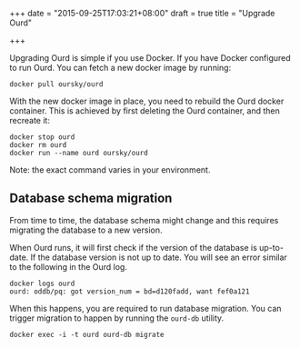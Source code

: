 +++
date = "2015-09-25T17:03:21+08:00"
draft = true
title = "Upgrade Ourd"

+++

Upgrading Ourd is simple if you use Docker. If you have Docker configured
to run Ourd. You can fetch a new docker image by running:

```
docker pull oursky/ourd
```

With the new docker image in place, you need to rebuild the Ourd docker
container. This is achieved by first deleting the Ourd container, and then
recreate it:

```
docker stop ourd
docker rm ourd
docker run --name ourd oursky/ourd
```

Note: the exact command varies in your environment.

## Database schema migration

From time to time, the database schema might change and this requires
migrating the database to a new version.

When Ourd runs, it will first check if the version of the database is
up-to-date. If the database version is not up to date. You will see
an error similar to the following in the Ourd log.

```
docker logs ourd
ourd: oddb/pq: got version_num = bd=d120fadd, want fef0a121
```

When this happens, you are required to run database migration. You can
trigger migration to happen by running the `ourd-db` utility.

```
docker exec -i -t ourd ourd-db migrate
```





